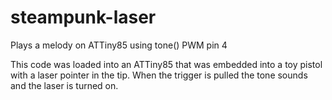 # steampunk-laser
Plays a melody on ATTiny85 using tone() PWM pin 4

This code was loaded into an ATTiny85 that was embedded into a toy pistol with a laser pointer in the tip.
When the trigger is pulled the tone sounds and the laser is turned on.

